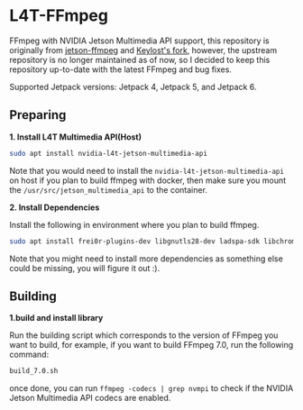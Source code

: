 # L4T-FFmpeg

FFmpeg with NVIDIA Jetson Multimedia API support, this repository is originally from [jetson-ffmpeg](https://github.com/jocover/jetson-ffmpeg) and [Keylost's fork](https://github.com/Keylost/jetson-ffmpeg), however, the upstream repository is no longer maintained as of now, so I decided to keep this repository up-to-date with the latest FFmpeg and bug fixes.

Supported Jetpack versions: Jetpack 4, Jetpack 5, and Jetpack 6.

## Preparing

**1. Install L4T Multimedia API(Host)**

```bash
sudo apt install nvidia-l4t-jetson-multimedia-api
```
Note that you would need to install the `nvidia-l4t-jetson-multimedia-api` on host if you plan to build ffmpeg with docker, then make sure you mount the `/usr/src/jetson_multimedia_api` to the container.

**2. Install Dependencies**

Install the following in environment where you plan to build ffmpeg.

```bash
sudo apt install frei0r-plugins-dev libgnutls28-dev ladspa-sdk libchromaprint-dev libaom-dev liblilv-dev libiec61883-dev libraw1394-dev libraw1394-tools libavc1394-dev libavc1394-tools libcaca-dev libbs2b-dev libbs2b0 libass-dev libbluray-dev libbluray-doc libbluray-bin libcodec2-dev libgme-dev libdrm-dev libflite1 libgsm1-dev libmp3lame-dev libmysofa-dev libopenjp2-7-dev libopenmpt-dev libopus-dev libpulse-dev librsvg2-dev librubberband-dev libshine-dev libsnappy-dev libsoxr-dev libssh-dev libspeex-dev libtheora-dev libtwolame-dev libvidstab-dev libzmq3-dev libzvbi-dev libopenal-dev libvo-aacenc-dev libvo-amrwbenc-dev libvorbis-dev libvpx-dev libwavpack-dev libwebp-dev libx264-dev libx265-dev libxvidcore-dev libomxil-bellagio-dev libjack-dev libsdl2-dev flite1-dev libiec61883-dev libbluray-dev libdc1394-dev
```

Note that you might need to install more dependencies as something else could be missing, you will figure it out :).

## Building 

**1.build and install library**

Run the building script which corresponds to the version of FFmpeg you want to build, for example, if you want to build FFmpeg 7.0, run the following command:

```bash
build_7.0.sh
```
once done, you can run `ffmpeg -codecs | grep nvmpi` to check if the NVIDIA Jetson Multimedia API codecs are enabled.
